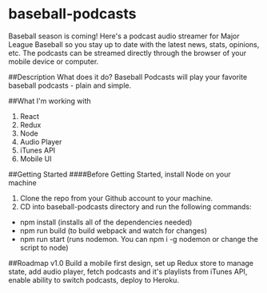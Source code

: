 [2017 Baseball Podcasts]: https://github.com/vientang/baseball-podcasts.git

# baseball-podcasts
Baseball season is coming! Here's a podcast audio streamer for Major League Baseball so you stay up to date with the latest news, stats, opinions, etc. The podcasts can be streamed directly through the browser of your mobile device or computer.

##Description
What does it do? Baseball Podcasts will play your favorite baseball podcasts - plain and simple.

##What I'm working with
1. React
2. Redux
3. Node
4. Audio Player
5. iTunes API
2. Mobile UI

##Getting Started
####Before Getting Started, install Node on your machine
1. Clone the repo from your Github account to your machine. 
2. CD into baseball-podcasts directory and run the following commands:
  - npm install (installs all of the dependencies needed)
  - npm run build (to build webpack and watch for changes)
  - npm run start (runs nodemon. You can npm i -g nodemon or change the script to node)

##Roadmap
v1.0 Build a mobile first design, set up Redux store to manage state, add audio player, fetch podcasts and it's playlists from iTunes API, enable ability to switch podcasts, deploy to Heroku.



